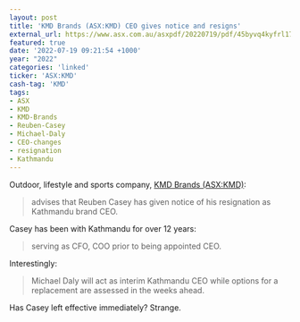```yaml
---
layout: post
title: 'KMD Brands (ASX:KMD) CEO gives notice and resigns'
external_url: https://www.asx.com.au/asxpdf/20220719/pdf/45byvq4kyfrl17.pdf
featured: true
date: '2022-07-19 09:21:54 +1000'
year: "2022"
categories: 'linked'
ticker: 'ASX:KMD'
cash-tag: 'KMD'
tags:
- ASX
- KMD
- KMD-Brands
- Reuben-Casey
- Michael-Daly
- CEO-changes
- resignation
- Kathmandu
---
```


Outdoor, lifestyle and sports company, [KMD Brands (ASX:KMD)](https://www2.asx.com.au/markets/company/KMD):

> advises that Reuben Casey has given notice of his resignation as Kathmandu brand CEO.

<!--more-->

Casey has been with Kathmandu for over 12 years:

> serving as CFO, COO prior to being appointed CEO.

Interestingly:

> Michael Daly will act as interim Kathmandu CEO while options for a replacement are assessed in the weeks ahead.

Has Casey left effective immediately? Strange.
